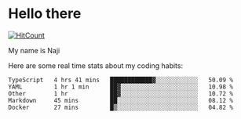 # Hello there

[![HitCount](http://hits.dwyl.com/na-ji/na-ji.svg)](https://youtu.be/dQw4w9WgXcQ)

My name is Naji

Here are some real time stats about my coding habits:

<!--START_SECTION:waka-->
```text
TypeScript   4 hrs 41 mins   ████████████▓░░░░░░░░░░░░   50.09 % 
YAML         1 hr 1 min      ██▓░░░░░░░░░░░░░░░░░░░░░░   10.98 % 
Other        1 hr            ██▓░░░░░░░░░░░░░░░░░░░░░░   10.72 % 
Markdown     45 mins         ██░░░░░░░░░░░░░░░░░░░░░░░   08.12 % 
Docker       27 mins         █▒░░░░░░░░░░░░░░░░░░░░░░░   04.82 % 
```
<!--END_SECTION:waka-->
